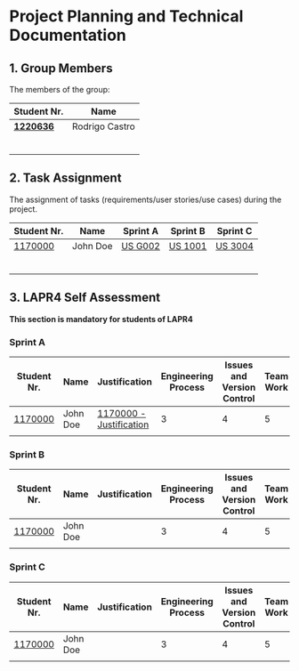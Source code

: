 # Project Planning and Technical Documentation

## 1. Group Members

The members of the group:

| Student Nr.	                     | Name			        |
|----------------------------------|----------------|
| **[1220636](1220636/readme.md)** | Rodrigo Castro |
|                                  |  					   	     |
|                                  | 						         |
|                                  | 						         |
|                                  | 						         |
|                                  | 						         |
|                                  | 						         |


## 2. Task Assignment

The assignment of tasks (requirements/user stories/use cases) during the project.

| Student Nr.	| Name | Sprint A | Sprint B | Sprint C |
|------------|--------|----------|----------|----------|
| [1170000](1170000/readme.md) | John Doe |  [US G002](us_g002/readme.md)| [US 1001](us_1001/readme.md)| [US 3004](us_3004/readme.md) |
|          	|           |          |          |          |
|          	|           |          |          |          |
|          	|           |          |          |          |
|          	|           |          |          |          |
|          	|           |          |          |          |
|          	|           |          |          |          |


## 3. LAPR4 Self Assessment

**This section is mandatory for students of LAPR4**
### Sprint A

| Student Nr.	| Name | Justification | Engineering Process | Issues and Version Control | Team Work | Deployment | Integration | Req. Satisfaction | 
|------------|--------|-------|----------|----------|----------|--------|----------|----------|
| [1170000](1170000/readme.md) | John Doe | [1170000 - Justification](1170000/lapr4/sprinta/readme.md) | 3 | 4| 5 | 4 | 5 | 2 |
|          	|           |          |          |          |        |          |          |

### Sprint B

| Student Nr.	| Name | Justification | Engineering Process | Issues and Version Control | Team Work | Deployment | Integration | Req. Satisfaction | 
|------------|--------|-------|----------|----------|----------|--------|----------|----------|
| [1170000](1170000/readme.md) | John Doe | | 3 | 4| 5 | 4 | 5 | 2 |
|          	|           |          |          |          |        |          |          |

### Sprint C

| Student Nr.	| Name | Justification | Engineering Process | Issues and Version Control | Team Work | Deployment | Integration | Req. Satisfaction | 
|------------|--------|-------|----------|----------|----------|--------|----------|----------|
| [1170000](1170000/readme.md) | John Doe | | 3 | 4| 5 | 4 | 5 | 2 |
|          	|           |          |          |          |        |          |          |